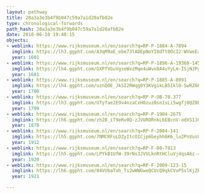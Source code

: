 ```yaml
---
layout: pathway
title: 28a3a3e3b4f9b047c59a7a1d20afb82e
type: chronological-forwards
path_hash: 28a3a3e3b4f9b047c59a7a1d20afb82e
date: 2018-06-10 19:40:15
objects:
- weblink: https://www.rijksmuseum.nl/en/search?q=RP-P-1884-A-7894
  imglink: https://lh3.ggpht.com/A3qM9aE_ebe73lADEpNoYI0dTt0OcI2-WVweEa8KyzdQkRVDmEXS3jlvOCOFywiPLJycKvCjieOGEv41WC8vuLaIfSt_=s200
  year: 1601
- weblink: https://www.rijksmuseum.nl/en/search?q=RP-P-1896-A-19368-145
  imglink: https://lh4.ggpht.com/GXPfVGuVgseWxzMqe4uWvo8A4uYyLm-ISjNJPgR89Dp8FOUXMGc3WvzXDKriLQlEQ8xjOxP4-6Th9zP7qL_SXQ8-So27=s200
  year: 1681
- weblink: https://www.rijksmuseum.nl/en/search?q=RP-P-1885-A-8991
  imglink: https://lh4.ggpht.com/uznQOE_JkSI2RWqg0Y3KVgikLB5IklO-SwRZ6RO7_NQ_08bg2btHAYtoANHoFpRoV7AoRpSHUbMHDNTHVLiyiElELQ=s200
  year: 1700
- weblink: https://www.rijksmuseum.nl/en/search?q=RP-P-OB-70.377
  imglink: https://lh3.ggpht.com/UTyfae2E9v4nzaCxH0zuz0sn1sLi5wgfj0QZ0EFaMXvMcZKEDtKvkBz0tyJWLsrhCWIasYew-dmOHZQaUvocs7vXftg=s200
  year: 1799
- weblink: https://www.rijksmuseum.nl/en/search?q=RP-P-1904-2675
  imglink: https://lh6.ggpht.com/zh2B_iT9eRv0Q-zJVURORnkL6EBcnV-odXS1JCCZOQDyP9ahCwZ8EPUkotfZksLIhYhidpuXDtsfwhgv-ZB7bjF9mvF_=s200
  year: 1878
- weblink: https://www.rijksmuseum.nl/en/search?q=RP-F-2004-141
  imglink: https://lh5.ggpht.com/7NMCRFuLDZyItcOICjp6beyhh6K6_lu2PnVusQBxIM5qu7yNX4eemM9ux2S4FLAokFsmI5_P8xqwSCmelFXuxZli2og=s200
  year: 1912
- weblink: https://www.rijksmuseum.nl/en/search?q=RP-F-00-7813
  imglink: https://lh5.ggpht.com/LPYkB1UfW-39rNs3JVVLknRtHCluVjdqsA6z-4pyTjbyab3634fMWSXHg2qsbNwNFZmgZzj9XOj1WtbRVbplq5A9nR4=s200
  year: 1920
- weblink: https://www.rijksmuseum.nl/en/search?q=RP-F-2009-123-15
  imglink: https://lh6.ggpht.com/04VUbaToh_Ts2wWWGweQCUcQ9qkCVxP5slKjZP6F1Ao0WisybMciX-5Ar3It_UTTsbzWI5PTMBwNuigplPnGgVSK8_sZ=s200
  year: 1921

---
```

